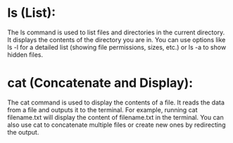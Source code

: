 # ls (List):
The ls command is used to list files and directories in the current directory. It displays the contents of the directory you are in. You can use options like ls -l for a detailed list (showing file permissions, sizes, etc.) or ls -a to show hidden files.

# cat (Concatenate and Display):
The cat command is used to display the contents of a file. It reads the data from a file and outputs it to the terminal. For example, running cat filename.txt will display the content of filename.txt in the terminal. You can also use cat to concatenate multiple files or create new ones by redirecting the output.